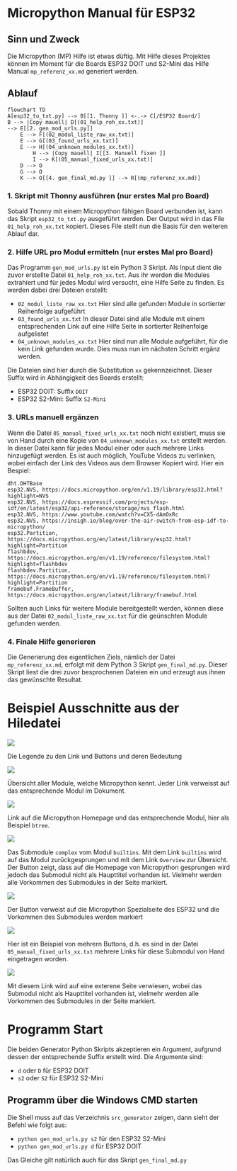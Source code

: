 # Micropython Manual für ESP32

## Sinn und Zweck

Die Micropython (MP) Hilfe ist etwas düftig. Mit Hilfe dieses Projektes können im Moment für die Boards ESP32 DOIT und S2-Mini
das Hilfe Manual `mp_referenz_xx.md` generiert werden.

## Ablauf

```mermaid
flowchart TD
A[esp32_to_txt.py] --> B[[1. Thonny ]] <-.-> C[/ESP32 Board/] 
B --> |Copy mauell| D[(01_help_roh_xx.txt)]
--> E[[2. gen_mod_urls.py]]
    E --> F[(02_modul_liste_raw_xx.txt)]
    E --> G[(03_found_urls_xx.txt)]
    E --> H[(04_unknown_modules_xx.txt)]
        H --> |Copy mauell| I[[3. Manuell fixen ]]
        I --> K[(05_manual_fixed_urls_xx.txt)]
    D --> O
    G --> O
    K --> O[[4. gen_final_md.py ]] --> R[(mp_referenz_xx.md)]
```

### 1. Skript mit Thonny ausführen (nur erstes Mal pro Board)

Sobald Thonny mit einem Micropython fähigen Board verbunden ist, kann das Skript `esp32_to_txt.py` ausgeführt werden. Der Output wird in das File `01_help_roh_xx.txt` kopiert. Dieses File stellt nun die Basis für den weiteren Ablauf dar.

### 2. Hilfe URL pro Modul ermitteln (nur erstes Mal pro Board)

Das Programm `gen_mod_urls.py` ist ein Python 3 Skript. Als Input dient die zuvor erstellte Datei `01_help_roh_xx.txt`. Aus ihr werden die Modules extrahiert und für jedes Modul wird versucht, eine Hilfe Seite zu finden. Es werden dabei drei Dateien erstellt:

  * `02_modul_liste_raw_xx.txt` Hier sind alle gefunden Module in sortierter Reihenfolge aufgeführt
  * `03_found_urls_xx.txt` In dieser Datei sind alle Module mit einem entsprechenden Link auf eine Hilfe Seite in sortierter Reihenfolge aufgelistet
  * `04_unknown_modules_xx.txt` Hier sind nun alle Module aufgeführt, für die kein Link gefunden wurde. Dies muss nun im nächsten Schritt ergänz werden.

Die Dateien sind hier durch die Substitution `xx` gekennzeichnet. Dieser Suffix wird in Abhängigkeit des Boards erstellt:

  * ESP32 DOIT: Suffix `DOIT`
  * ESP32 S2-Mini: Suffix `S2-Mini`


### 3. URLs manuell ergänzen

Wenn die Datei `05_manual_fixed_urls_xx.txt` noch nicht existiert, muss sie von Hand durch eine Kopie von `04_unknown_modules_xx.txt` erstellt werden. In dieser Datei kann für jedes Modul einer oder auch mehrere Links hinzugefügt werden. Es ist auch möglich, YouTube Videos zu verlinken, wobei einfach der Link des Videos aus dem Browser Kopiert wird. Hier ein Bespiel:

```
dht.DHTBase
esp32.NVS, https://docs.micropython.org/en/v1.19/library/esp32.html?highlight=NVS
esp32.NVS, https://docs.espressif.com/projects/esp-idf/en/latest/esp32/api-reference/storage/nvs_flash.html
esp32.NVS, https://www.youtube.com/watch?v=CX5-dAmOxRc
esp32.NVS, https://insigh.io/blog/over-the-air-switch-from-esp-idf-to-micropython/
esp32.Partition, https://docs.micropython.org/en/latest/library/esp32.html?highlight=Partition
flashbdev, https://docs.micropython.org/en/v1.19/reference/filesystem.html?highlight=flashbdev
flashbdev.Partition, https://docs.micropython.org/en/v1.19/reference/filesystem.html?highlight=Partition
framebuf.FrameBuffer, https://docs.micropython.org/en/latest/library/framebuf.html
```

Sollten auch Links für weitere Module bereitgestellt werden, können diese aus der Datei `02_modul_liste_raw_xx.txt` für die geünschten Module gefunden werden.

### 4. Finale Hilfe generieren

Die Generierung des eigentlichen Ziels, nämlich der Datei `mp_referenz_xx.md`, erfolgt mit dem Python 3 Skript `gen_final_md.py`. Dieser Skript liest die drei zuvor besprochenen Dateien ein und erzeugt aus ihnen das gewünschte Resultat.

# Beispiel Ausschnitte aus der Hiledatei


![ ](./images/Image_01.png)

Die Legende zu den Link und Buttons und deren Bedeutung


![ ](./images/Image_02.png)

Übersicht aller Module, welche Micropython kennt. Jeder Link verweisst auf das entsprechende Modul im Dokument.


![ ](./images/Image_03.png)

Link auf die Micropython Homepage und das entsprechende Modul, hier als Beispiel `btree`.

![ ](./images/Image_04.png)

Das Submodule `complex` vom Modul `builtins`. Mit dem Link `builtins` wird auf das Modul zurückgesprungen und mit dem Link `Overview` zur Übersicht.
Der Button zeigt, dass auf die Homepage von Micropython gesprungen wird jedoch das Submodul nicht als Haupttitel vorhanden ist. Vielmehr werden alle Vorkommen des Submodules in der Seite markiert.


![ ](./images/Image_05.png)

Der Button verweist auf die Micropython Spezialseite des ESP32 und die Vorkommen des Submodules werden markiert


![ ](./images/Image_06.png)

Hier ist ein Beispiel von mehrern Buttons, d.h. es sind in der Datei `05_manual_fixed_urls_xx.txt` mehrere Links für diese Submodul von Hand eingetragen worden.


![ ](./images/Image_07.png)

Mit diesem Link wird auf eine exterene Seite verwiesen, wobei das Submodul nicht als Haupttitel vorhanden ist, vielmehr werden alle Vorkommen des Submodules in der Seite markiert.


# Programm Start

Die beiden Generator Python Skripts akzeptieren ein Argument, aufgrund dessen der entsprechende Suffix erstellt wird. Die Argumente sind:

  * `d` oder `D` für ESP32 DOIT
  * `s2` oder `S2` für ESP32 S2-Mini

## Programm über die Windows CMD starten

Die Shell muss auf das Verzeichnis `src_generator` zeigen, dann sieht der Befehl wie folgt aus:

  * `python gen_mod_urls.py s2` für den ESP32 S2-Mini
  * `python gen_mod_urls.py d` für ESP32 DOIT

Das Gleiche gilt natürlich auch für das Skript `gen_final_md.py`
